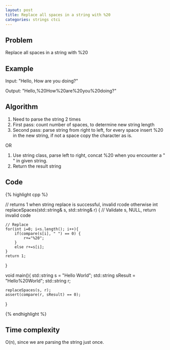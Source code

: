 ```yaml
---
layout: post
title: Replace all spaces in a string with %20
categories: strings ctci
---
```


## Problem

Replace all spaces in a string with %20

## Example

Input: "Hello, How are you doing?"

Output: "Hello,%20How%20are%20you%20doing?" 

## Algorithm
1. Need to parse the string 2 times
2. First pass: count number of spaces, to determine new string length
3. Second pass: parse string from right to left, for every space insert %20 in the new string, if not a space copy the character as is.

OR 

1. Use string class, parse left to right, concat %20 when you encounter a " " in given string.
2. Return the result string

## Code
{% highlight cpp %}

// returns 1 when string replace is successful, invalid rcode otherwise
int replaceSpaces(std::string& s, std::string& r) {
	// Validate s, NULL, return invalid code
	
	// Replace
	for(int i=0; i<s.length(); i++){
		if(compare(s[i], " ") == 0) {
			r+="%20";
		}
		else r+=s[i];
	}
	return 1;
}

void main(){
	std::string s = "Hello World";
	std::string sResult = "Hello%20World";
	std::string r;
	
	replaceSpaces(s, r);
	assert(compare(r, sResult) == 0);
}

{% endhighlight %}

## Time complexity

O(n), since we are parsing the string just once.
